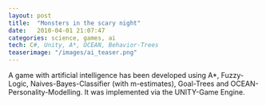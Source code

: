 ```yaml
---
layout: post
title:  "Monsters in the scary night"
date:   2010-04-01 21:07:47
categories: science, games, ai
tech: C#, Unity, A*, OCEAN, Behavior-Trees
teaserimage: "/images/ai_teaser.png"
---
```


A game with artificial intelligence has been developed using A*, Fuzzy-Logic, Naives-Bayes-Classifier (with m-estimates), Goal-Trees and OCEAN-Personality-Modelling. It was implemented via the UNITY-Game Engine.

